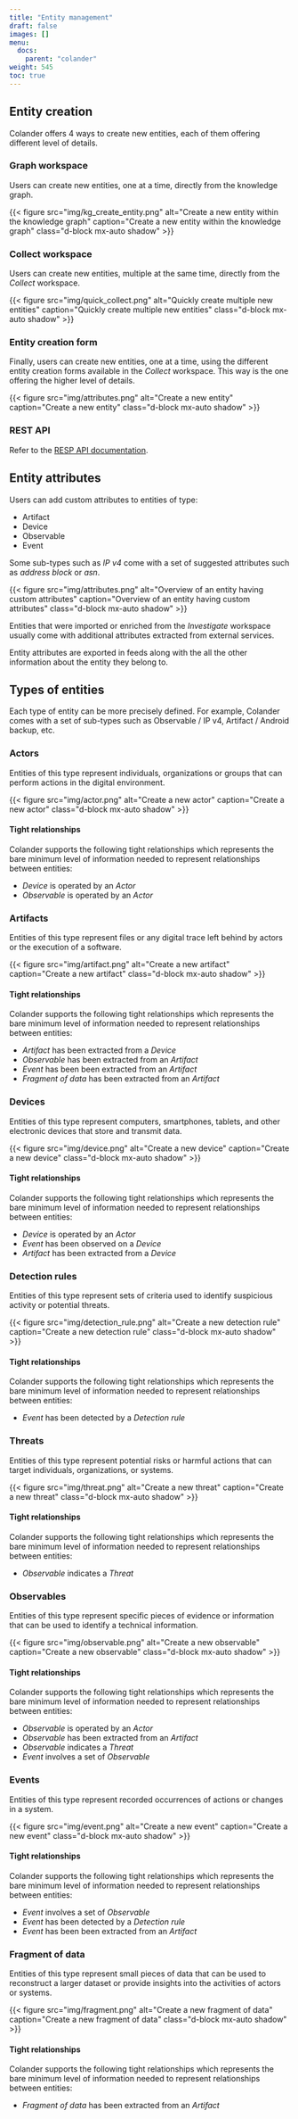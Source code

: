 ```yaml
---
title: "Entity management"
draft: false
images: []
menu:
  docs:
    parent: "colander"
weight: 545
toc: true
---
```


## Entity creation
Colander offers 4 ways to create new entities, each of them offering different level of details. 

### Graph workspace
Users can create new entities, one at a time, directly from the knowledge graph. 

{{< figure src="img/kg_create_entity.png" alt="Create a new entity within the knowledge graph" caption="Create a new entity within the knowledge graph" class="d-block mx-auto shadow" >}}

### Collect workspace
Users can create new entities, multiple at the same time, directly from the *Collect* workspace. 

{{< figure src="img/quick_collect.png" alt="Quickly create multiple new entities" caption="Quickly create multiple new entities" class="d-block mx-auto shadow" >}}

### Entity creation form
Finally, users can create new entities, one at a time, using the different entity creation forms available in the *Collect* workspace. This way is the one offering the higher level of details.

{{< figure src="img/attributes.png" alt="Create a new entity" caption="Create a new entity" class="d-block mx-auto shadow" >}}

### REST API
Refer to the [RESP API documentation](/docs/colander/rest-api/).

## Entity attributes
Users can add custom attributes to entities of type:
* Artifact
* Device
* Observable
* Event

Some sub-types such as *IP v4* come with a set of suggested attributes such as *address block* or *asn*.

{{< figure src="img/attributes.png" alt="Overview of an entity having custom attributes" caption="Overview of an entity having custom attributes" class="d-block mx-auto shadow" >}}

Entities that were imported or enriched from the *Investigate* workspace usually come with additional attributes extracted from external services. 

Entity attributes are exported in feeds along with the all the other information about the entity they belong to.

## Types of entities
Each type of entity can be more precisely defined. For example, Colander comes with a set of sub-types such as Observable / IP v4, Artifact / Android backup, etc.

### Actors
Entities of this type represent individuals, organizations or groups that can perform actions in the digital environment.

{{< figure src="img/actor.png" alt="Create a new actor" caption="Create a new actor" class="d-block mx-auto shadow" >}}

#### Tight relationships
Colander supports the following tight relationships which represents the bare minimum level of information needed to represent relationships between entities:

* *Device* is operated by an *Actor*
* *Observable* is operated by an *Actor*

### Artifacts
Entities of this type represent files or any digital trace left behind by actors or the execution of a software.

{{< figure src="img/artifact.png" alt="Create a new artifact" caption="Create a new artifact" class="d-block mx-auto shadow" >}}

#### Tight relationships
Colander supports the following tight relationships which represents the bare minimum level of information needed to represent relationships between entities:

* *Artifact* has been extracted from a *Device*
* *Observable* has been extracted from an *Artifact*
* *Event* has been been extracted from an *Artifact*
* *Fragment of data* has been extracted from an *Artifact*

### Devices
Entities of this type represent computers, smartphones, tablets, and other electronic devices that store and transmit data.

{{< figure src="img/device.png" alt="Create a new device" caption="Create a new device" class="d-block mx-auto shadow" >}}

#### Tight relationships
Colander supports the following tight relationships which represents the bare minimum level of information needed to represent relationships between entities:

* *Device* is operated by an *Actor*
* *Event* has been observed on a *Device*
* *Artifact* has been extracted from a *Device*

### Detection rules
Entities of this type represent sets of criteria used to identify suspicious activity or potential threats.

{{< figure src="img/detection_rule.png" alt="Create a new detection rule" caption="Create a new detection rule" class="d-block mx-auto shadow" >}}

#### Tight relationships
Colander supports the following tight relationships which represents the bare minimum level of information needed to represent relationships between entities:

* *Event* has been detected by a *Detection rule*

### Threats
Entities of this type represent potential risks or harmful actions that can target individuals, organizations, or systems.

{{< figure src="img/threat.png" alt="Create a new threat" caption="Create a new threat" class="d-block mx-auto shadow" >}}

#### Tight relationships
Colander supports the following tight relationships which represents the bare minimum level of information needed to represent relationships between entities:

* *Observable* indicates a *Threat*

### Observables
Entities of this type represent specific pieces of evidence or information that can be used to identify a technical information.

{{< figure src="img/observable.png" alt="Create a new observable" caption="Create a new observable" class="d-block mx-auto shadow" >}}

#### Tight relationships
Colander supports the following tight relationships which represents the bare minimum level of information needed to represent relationships between entities:

* *Observable* is operated by an *Actor*
* *Observable* has been extracted from an *Artifact*
* *Observable* indicates a *Threat*
* *Event* involves a set of *Observable*

### Events
Entities of this type represent recorded occurrences of actions or changes in a system.

{{< figure src="img/event.png" alt="Create a new event" caption="Create a new event" class="d-block mx-auto shadow" >}}

#### Tight relationships
Colander supports the following tight relationships which represents the bare minimum level of information needed to represent relationships between entities:

* *Event* involves a set of *Observable*
* *Event* has been detected by a *Detection rule*
* *Event* has been been extracted from an *Artifact*

### Fragment of data
Entities of this type represent small pieces of data that can be used to reconstruct a larger dataset or provide insights into the activities of actors or systems.

{{< figure src="img/fragment.png" alt="Create a new fragment of data" caption="Create a new fragment of data" class="d-block mx-auto shadow" >}}

#### Tight relationships
Colander supports the following tight relationships which represents the bare minimum level of information needed to represent relationships between entities:

* *Fragment of data* has been extracted from an *Artifact*

